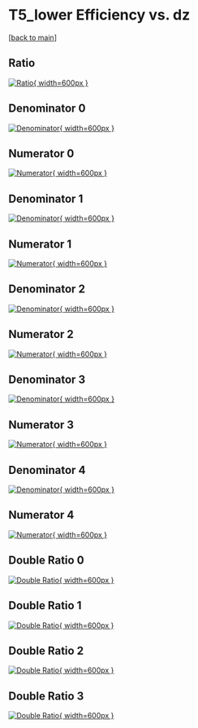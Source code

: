 # T5_lower Efficiency vs. dz

[[back to main](./)]



## Ratio

[![Ratio](../mtv/var/T5_lower_loweta_211_1_eff_dz.png){ width=600px }](../mtv/var/T5_lower_loweta_211_1_eff_dz.pdf)

## Denominator 0

[![Denominator](../mtv/den/T5_lower_loweta_211_1_eff_dz_den0.png){ width=600px }](../mtv/den/T5_lower_loweta_211_1_eff_dz_den0.pdf)

## Numerator 0

[![Numerator](../mtv/num/T5_lower_loweta_211_1_eff_dz_num0.png){ width=600px }](../mtv/num/T5_lower_loweta_211_1_eff_dz_num0.pdf)

## Denominator 1

[![Denominator](../mtv/den/T5_lower_loweta_211_1_eff_dz_den1.png){ width=600px }](../mtv/den/T5_lower_loweta_211_1_eff_dz_den1.pdf)

## Numerator 1

[![Numerator](../mtv/num/T5_lower_loweta_211_1_eff_dz_num1.png){ width=600px }](../mtv/num/T5_lower_loweta_211_1_eff_dz_num1.pdf)

## Denominator 2

[![Denominator](../mtv/den/T5_lower_loweta_211_1_eff_dz_den2.png){ width=600px }](../mtv/den/T5_lower_loweta_211_1_eff_dz_den2.pdf)

## Numerator 2

[![Numerator](../mtv/num/T5_lower_loweta_211_1_eff_dz_num2.png){ width=600px }](../mtv/num/T5_lower_loweta_211_1_eff_dz_num2.pdf)

## Denominator 3

[![Denominator](../mtv/den/T5_lower_loweta_211_1_eff_dz_den3.png){ width=600px }](../mtv/den/T5_lower_loweta_211_1_eff_dz_den3.pdf)

## Numerator 3

[![Numerator](../mtv/num/T5_lower_loweta_211_1_eff_dz_num3.png){ width=600px }](../mtv/num/T5_lower_loweta_211_1_eff_dz_num3.pdf)

## Denominator 4

[![Denominator](../mtv/den/T5_lower_loweta_211_1_eff_dz_den4.png){ width=600px }](../mtv/den/T5_lower_loweta_211_1_eff_dz_den4.pdf)

## Numerator 4

[![Numerator](../mtv/num/T5_lower_loweta_211_1_eff_dz_num4.png){ width=600px }](../mtv/num/T5_lower_loweta_211_1_eff_dz_num4.pdf)

## Double Ratio 0

[![Double Ratio](../mtv/ratio/T5_lower_loweta_211_1_eff_dz_ratio0.png){ width=600px }](../mtv/ratio/T5_lower_loweta_211_1_eff_dz_ratio0.pdf)

## Double Ratio 1

[![Double Ratio](../mtv/ratio/T5_lower_loweta_211_1_eff_dz_ratio1.png){ width=600px }](../mtv/ratio/T5_lower_loweta_211_1_eff_dz_ratio1.pdf)

## Double Ratio 2

[![Double Ratio](../mtv/ratio/T5_lower_loweta_211_1_eff_dz_ratio2.png){ width=600px }](../mtv/ratio/T5_lower_loweta_211_1_eff_dz_ratio2.pdf)

## Double Ratio 3

[![Double Ratio](../mtv/ratio/T5_lower_loweta_211_1_eff_dz_ratio3.png){ width=600px }](../mtv/ratio/T5_lower_loweta_211_1_eff_dz_ratio3.pdf)


